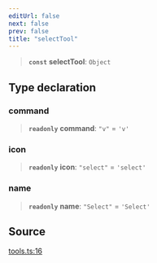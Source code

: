 ```yaml
---
editUrl: false
next: false
prev: false
title: "selectTool"
---
```


> **`const`** **selectTool**: `Object`

## Type declaration

### command

> **`readonly`** **command**: `"v"` = `'v'`

### icon

> **`readonly`** **icon**: `"select"` = `'select'`

### name

> **`readonly`** **name**: `"Select"` = `'Select'`

## Source

[tools.ts:16](https://github.com/nodenogg-in/alpha-p2p/blob/e67ec671029681998b21c00dacae8274d719c056/packages/infinitykit/src/tools.ts#L16)
